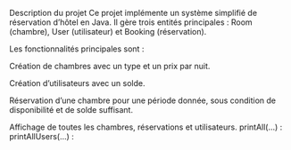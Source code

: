 
Description du projet
Ce projet implémente un système simplifié de réservation d’hôtel en Java.
Il gère trois entités principales : Room (chambre), User (utilisateur) et Booking (réservation).

Les fonctionnalités principales sont :

Création de chambres avec un type et un prix par nuit.

Création d’utilisateurs avec un solde.

Réservation d’une chambre pour une période donnée, sous condition de disponibilité et de solde suffisant.

Affichage de toutes les chambres, réservations et utilisateurs.
printAll(...) :
printAllUsers(...) : 

